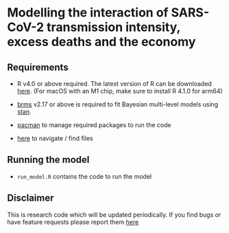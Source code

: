 # Modelling the interaction of SARS-CoV-2 transmission intensity, excess deaths and the economy

## Requirements

-   R v4.0 or above required. The latest version of R can be downloaded [here](https://cloud.r-project.org/bin/). (For macOS with an M1 chip, make sure to install R 4.1.0 for arm64)

-   [brms](https://cran.r-project.org/web/packages/brms/index.html) v2.17 or above is required to fit Bayesian multi-level models using [stan](https://mc-stan.org/).

-   [pacman](https://cran.r-project.org/web/packages/pacman/index.html) to manage required packages to run the code

-   [here](https://cran.r-project.org/web/packages/here/index.html) to navigate / find files

## Running the model

-   `run_model.R` contains the code to run the model

## Disclaimer

This is research code which will be updated periodically. If you find bugs or have feature requests please report them [here](https://github.com/cm401/covid_eco_epi_var/issues)
